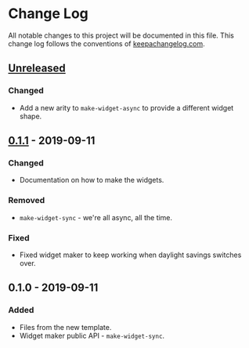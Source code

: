 # Change Log
All notable changes to this project will be documented in this file. This change log follows the conventions of [keepachangelog.com](http://keepachangelog.com/).

## [Unreleased]
### Changed
- Add a new arity to `make-widget-async` to provide a different widget shape.

## [0.1.1] - 2019-09-11
### Changed
- Documentation on how to make the widgets.

### Removed
- `make-widget-sync` - we're all async, all the time.

### Fixed
- Fixed widget maker to keep working when daylight savings switches over.

## 0.1.0 - 2019-09-11
### Added
- Files from the new template.
- Widget maker public API - `make-widget-sync`.

[Unreleased]: https://github.com/your-name/stock-market-monitor/compare/0.1.1...HEAD
[0.1.1]: https://github.com/your-name/stock-market-monitor/compare/0.1.0...0.1.1
